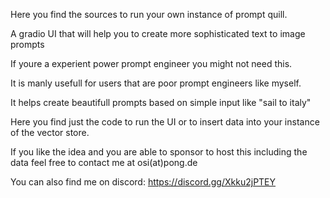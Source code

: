 Here you find the sources to run your own instance of prompt quill.

A gradio UI that will help you to create more sophisticated text to image prompts

If youre a experient power prompt engineer you might not need this.

It is manly usefull for users that are poor prompt engineers like myself.

It helps create beautifull prompts based on simple input like "sail to italy"

Here you find just the code to run the UI or to insert data into your instance of the vector store.


If you like the idea and you are able to sponsor to host this including the data feel free to contact me at osi(at)pong.de

You can also find me on discord: https://discord.gg/Xkku2jPTEY

